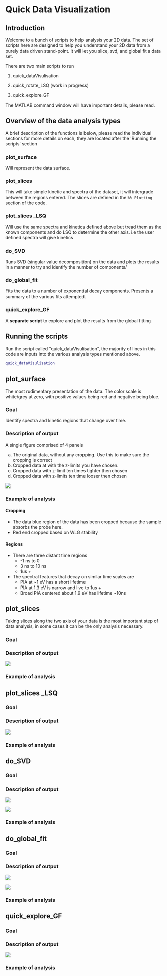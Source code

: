 

# Quick Data Visualization

## Introduction
Welcome to a bunch of scripts to help analysis your 2D data. The set of scripts here are designed to help you understand your 2D data from a purely data driven stand-point. It will let you slice, svd, and global fit a data set.

There are two main scripts to run
1. quick_dataVisulisation

2. quick_rotate_LSQ (work in progress)

3. quick_explore_GF

   

The MATLAB command window will have important details, please read.

## Overview of the data analysis types

A brief description of the functions is below, please read the individual sections for more details on each, they are located after the 'Running the scripts' section

### plot_surface

Will represent the data surface.

### plot_slices 

This will take simple kinetic and spectra of the dataset, it will intergrade between the regions entered. The slices are defined in the `%% Plotting` section of the code.

### plot_slices _LSQ  

Will use the same spectra and kinetics defined above but tread them as the known components and do LSQ to determine the other axis. i.e the user defined spectra will give kinetics

### do_SVD  

Runs SVD (singular value decomposition) on the data and plots the results in a manner to try and identify the number of components/

### do_global_fit  

Fits the data to a number of exponential decay components. Presents a summary of the various fits attempted.

### quick_explore_GF 

A **separate script** to explore and plot the results from the global fitting

## Running the scripts

Run the script called "quick_dataVisulisation", the majority of lines in this code are inputs into the various analysis types mentioned above. 

```matlab
quick_dataVisulisation
```

## plot_surface

The most rudimentary presentation of the data. The color scale is white/grey at zero, with positive values being red and negative being blue. 

### Goal

Identify spectra and kinetic regions that change over time.

### Description of  output

A single figure comprised of 4 panels

<ol type="a">
  <li>The original data, without any cropping. Use this to make sure the cropping is correct</li>
  <li>Cropped data at with the z-limits you have chosen.</li>
  <li>Cropped data with z-limit ten times tighter then chosen</li>
  <li>Cropped data with z-limits ten time looser then chosen</li>
</ol>

![](README_Images/plot_surface-output.png)

### Example of analysis

#### Cropping

* The data blue region of the data has been cropped because the sample absorbs the probe here.
* Red end cropped based on WLG stability

#### Regions

* There are three distant time regions
  * -1 ns to 0
  * 3 ns to 10 ns
  * 1us +
* The spectral features that decay on similar time scales are
  * PIA at ~1 eV has a short lifetime
  * PIA at 1.3 eV is narrow and live to 1us +
  * Broad PIA centered about 1.9 eV has lifetime ~10ns



## plot_slices 

Taking slices along the two axis of your data is the most important step of data analysis, in some cases it can be the only analysis necessary. 

### Goal

### Description of  output

![](README_Images/plot_slices-output.png)

### Example of analysis

## plot_slices _LSQ  

### Goal

### Description of  output

![](README_Images/plot_slices_LSQ-output.png)

### Example of analysis

## do_SVD  

### Goal

### Description of  output

![](README_Images/do_SVD-output1.png)

![](README_Images/do_SVD-output2.png)

### Example of analysis

## do_global_fit

### Goal

### Description of  output  

![](README_Images/do_global_fit-output1.png)

![](README_Images/do_global_fit-output2.png)

### Example of analysis

## quick_explore_GF 

### Goal

### Description of  output  

![](README_Images/quick_explore_GF-output.png)

### Example of analysis



